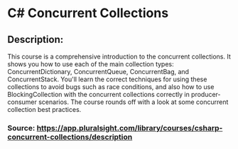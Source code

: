 # C# Concurrent Collections

## Description:
This course is a comprehensive introduction to the concurrent collections. It shows you how to use each of the main collection types: ConcurrentDictionary, ConcurrentQueue, ConcurrentBag, and ConcurrentStack. You'll learn the correct techniques for using these collections to avoid bugs such as race conditions, and also how to use BlockingCollection with the concurrent collections correctly in producer-consumer scenarios. The course rounds off with a look at some concurrent collection best practices.

### Source: https://app.pluralsight.com/library/courses/csharp-concurrent-collections/description
